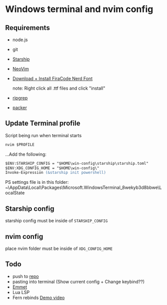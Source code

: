 # Windows terminal and nvim config

## Requirements

- node.js
- git
- [Starship](https://starship.rs/guide/#%F0%9F%9A%80-installation)
- [NeoVim](https://github.com/neovim/neovim/releases)
- [Download + Install FiraCode Nerd Font](https://www.nerdfonts.com/font-downloads)

    note: Right click all .ttf files and click "install" 
- [ripgrep](https://github.com/BurntSushi/ripgrep)
- [packer](https://github.com/wbthomason/packer.nvim)

## Update Terminal profile

Script being run when terminal starts

```ps
nvim $PROFILE
```

...Add the following:
```ps
$ENV:STARSHIP_CONFIG = "$HOME\win-config\starship\starship.toml"
$ENV:XDG_CONFIG_HOME = "$HOME\win-config\"
Invoke-Expression (&starship init powershell)
```

PS settings file is in this folder:
~\AppData\Local\Packages\Microsoft.WindowsTerminal_8wekyb3d8bbwe\LocalState

## Starship config
starship config must be inside of `STARSHIP_CONFIG`


## nvim config
place nvim folder must be inside of `XDG_CONFIG_HOME`


## Todo
- push to [repo](https://github.com/OleJoik/nvim-config)
- pasting into terminal (Show current config + Change keybind??)
- [Emmet](https://github.com/mattn/emmet-vim)
- Lua LSP
- Fern rebinds [Demo video](https://www.youtube.com/watch?v=YpzIhRoZ-tk)
